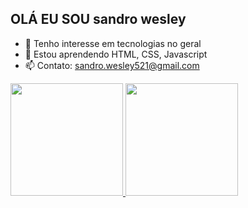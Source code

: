 ## OLÁ EU SOU sandro wesley
- 👀 Tenho interesse em tecnologias no geral
- 📕 Estou aprendendo HTML, CSS, Javascript
- 📫 Contato: sandro.wesley521@gmail.com

<div>
<a href="https://github.com/sandro-wesley">
  <img height="180em" src="https://github-readme-stats.vercel.app/api?username=sandro-wesley&show_icons=true&theme=dracula&include_all_commits=true&count_private=true"/>
  <img height="180em" src="https://github-readme-stats.vercel.app/api/top-langs/?username=sandro-wesley&layout=compact&langs_count=7&theme=dracula"/>
</div>
